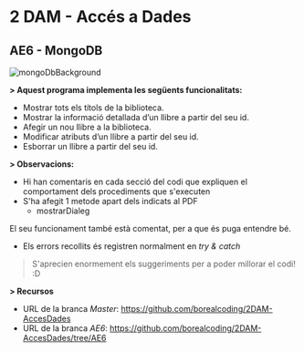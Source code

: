 # 2 DAM - Accés a Dades
## AE6 - MongoDB

![mongoDbBackground](https://webimages.mongodb.com/_com_assets/cms/kuzt9r42or1fxvlq2-Meta_Generic.png)

**> Aquest programa implementa les següents funcionalitats:**

* Mostrar tots els títols de la biblioteca.
* Mostrar la informació detallada d’un llibre a partir del seu id.
* Afegir un nou llibre a la biblioteca.
* Modificar atributs d’un llibre a partir del seu id.
* Esborrar un llibre a partir del seu id.

**> Observacions:**

* Hi han comentaris en cada secció del codi que expliquen el comportament dels procediments que s'executen
* S'ha afegit 1 metode apart dels indicats al PDF
    * mostrarDialeg

El seu funcionament també està comentat, per a que és puga entendre bé.

* Els errors recollits és registren normalment en *try & catch*

> S'aprecien enormement els suggeriments per a poder millorar el codi! :D

**> Recursos**

* URL de la branca *Master*: https://github.com/borealcoding/2DAM-AccesDades
* URL de la branca *AE6*: https://github.com/borealcoding/2DAM-AccesDades/tree/AE6